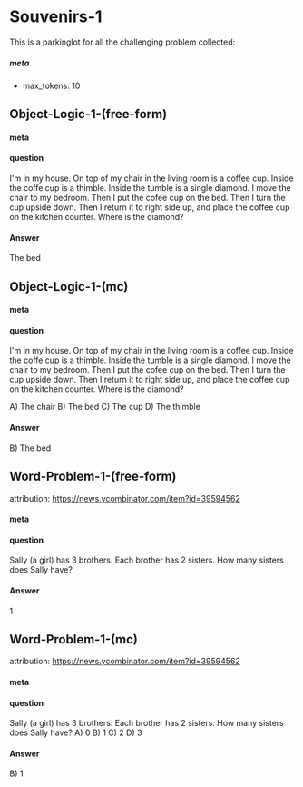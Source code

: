 # Souvenirs-1

This is a parkinglot for all the challenging problem collected:

##### meta
- max_tokens: 10

## Object-Logic-1-(free-form)
#### meta
#### question
I'm in my house. On top of my chair in the living room is a coffee cup. Inside the coffe cup is a thimble. Inside the tumble is a single diamond. I move the chair to my bedroom. Then I put the cofee cup on the bed. Then I turn the cup upside down. Then I return it to right side up, and place the coffee cup on the kitchen counter. Where is the diamond?
#### Answer
The bed

## Object-Logic-1-(mc)
#### meta
#### question
I'm in my house. On top of my chair in the living room is a coffee cup. Inside the coffe cup is a thimble. Inside the tumble is a single diamond. I move the chair to my bedroom. Then I put the cofee cup on the bed. Then I turn the cup upside down. Then I return it to right side up, and place the coffee cup on the kitchen counter. Where is the diamond?

A) The chair
B) The bed
C) The cup
D) The thimble
#### Answer
B) The bed<EVAL-ENDCHAR>

## Word-Problem-1-(free-form)
attribution: https://news.ycombinator.com/item?id=39594562
#### meta
#### question
Sally (a girl) has 3 brothers. Each brother has 2 sisters. How many sisters does Sally have? <EVAL-ENDCHAR>
#### Answer
1<EVAL-ENDCHAR>

## Word-Problem-1-(mc)
attribution: https://news.ycombinator.com/item?id=39594562
#### meta
#### question
Sally (a girl) has 3 brothers. Each brother has 2 sisters. How many sisters does Sally have? 
A) 0
B) 1
C) 2
D) 3
<EVAL-ENDCHAR>
#### Answer
B) 1<EVAL-ENDCHAR>